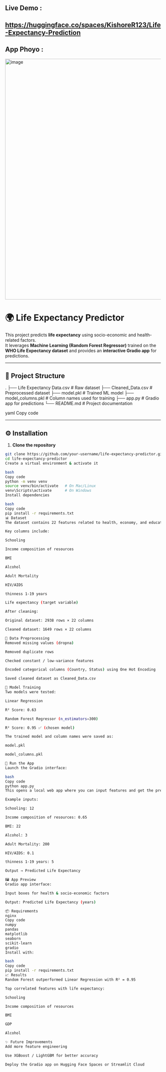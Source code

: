 ## Live Demo :


## https://huggingface.co/spaces/KishoreR123/Life-Expectancy-Prediction


## App Phoyo :


<img width="1895" height="780" alt="image" src="https://github.com/user-attachments/assets/8686feb4-ca74-4a4e-8802-1c927f4a228d" />


# 🌍 Life Expectancy Predictor

This project predicts **life expectancy** using socio-economic and health-related factors.  
It leverages **Machine Learning (Random Forest Regressor)** trained on the **WHO Life Expectancy dataset** and provides an **interactive Gradio app** for predictions.

---

## 📂 Project Structure

.
├── Life Expectancy Data.csv # Raw dataset
├── Cleaned_Data.csv # Preprocessed dataset
├── model.pkl # Trained ML model
├── model_columns.pkl # Column names used for training
├── app.py # Gradio app for predictions
└── README.md # Project documentation

yaml
Copy code

---

## ⚙️ Installation

1. **Clone the repository**
```bash
git clone https://github.com/your-username/life-expectancy-predictor.git
cd life-expectancy-predictor
Create a virtual environment & activate it

bash
Copy code
python -m venv venv
source venv/bin/activate   # On Mac/Linux
venv\Scripts\activate      # On Windows
Install dependencies

bash
Copy code
pip install -r requirements.txt
📊 Dataset
The dataset contains 22 features related to health, economy, and education.

Key columns include:

Schooling

Income composition of resources

BMI

Alcohol

Adult Mortality

HIV/AIDS

thinness 1-19 years

Life expectancy (target variable)

After cleaning:

Original dataset: 2938 rows × 22 columns

Cleaned dataset: 1649 rows × 22 columns

🧹 Data Preprocessing
Removed missing values (dropna)

Removed duplicate rows

Checked constant / low-variance features

Encoded categorical columns (Country, Status) using One Hot Encoding

Saved cleaned dataset as Cleaned_Data.csv

🤖 Model Training
Two models were tested:

Linear Regression

R² Score: 0.63

Random Forest Regressor (n_estimators=300)

R² Score: 0.95 ✅ (chosen model)

The trained model and column names were saved as:

model.pkl

model_columns.pkl

🚀 Run the App
Launch the Gradio interface:

bash
Copy code
python app.py
This opens a local web app where you can input features and get the predicted life expectancy.

Example inputs:

Schooling: 12

Income composition of resources: 0.65

BMI: 22

Alcohol: 3

Adult Mortality: 200

HIV/AIDS: 0.1

thinness 1-19 years: 5

Output → Predicted Life Expectancy

🖼️ App Preview
Gradio app interface:

Input boxes for health & socio-economic factors

Output: Predicted Life Expectancy (years)

📦 Requirements
nginx
Copy code
numpy
pandas
matplotlib
seaborn
scikit-learn
gradio
Install with:

bash
Copy code
pip install -r requirements.txt
📈 Results
Random Forest outperformed Linear Regression with R² = 0.95

Top correlated features with life expectancy:

Schooling

Income composition of resources

BMI

GDP

Alcohol

✨ Future Improvements
Add more feature engineering

Use XGBoost / LightGBM for better accuracy

Deploy the Gradio app on Hugging Face Spaces or Streamlit Cloud
